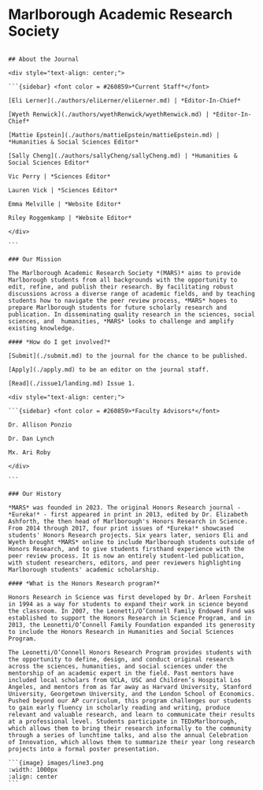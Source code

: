 # Marlborough Academic Research Society 

````{div} full-width

## About the Journal

<div style="text-align: center;"> 

```{sidebar} <font color = #260859>*Current Staff*</font>

[Eli Lerner](./authors/eliLerner/eliLerner.md) | *Editor-In-Chief*

[Wyeth Renwick](./authors/wyethRenwick/wyethRenwick.md) | *Editor-In-Chief*

[Mattie Epstein](./authors/mattieEpstein/mattieEpstein.md) | *Humanities & Social Sciences Editor*

[Sally Cheng](./authors/sallyCheng/sallyCheng.md) | *Humanities & Social Sciences Editor*

Vic Perry | *Sciences Editor*

Lauren Vick | *Sciences Editor*

Emma Melville | *Website Editor*

Riley Roggemkamp | *Website Editor*

</div>

```

### Our Mission

The Marlborough Academic Research Society *(MARS)* aims to provide Marlborough students from all backgrounds with the opportunity to edit, refine, and publish their research. By facilitating robust discussions across a diverse range of academic fields, and by teaching students how to navigate the peer review process, *MARS* hopes to prepare Marlborough students for future scholarly research and publication. In disseminating quality research in the sciences, social sciences, and  humanities, *MARS* looks to challenge and amplify existing knowledge.

#### *How do I get involved?*

[Submit](./submit.md) to the journal for the chance to be published.

[Apply](./apply.md) to be an editor on the journal staff.

[Read](./issue1/landing.md) Issue 1.

<div style="text-align: center;"> 

```{sidebar} <font color = #260859>*Faculty Advisors*</font>

Dr. Allison Ponzio 

Dr. Dan Lynch

Mx. Ari Roby

</div>

```

### Our History

*MARS* was founded in 2023. The original Honors Research journal - *Eureka!* - first appeared in print in 2013, edited by Dr. Elizabeth Ashforth, the then head of Marlborough's Honors Research in Science. From 2014 through 2017, four print issues of *Eureka!* showcased students' Honors Research projects. Six years later, seniors Eli and Wyeth brought *MARS* online to include Marlborough students outside of Honors Research, and to give students firsthand experience with the peer review process. It is now an entirely student-led publication, with student researchers, editors, and peer reviewers highlighting Marlborough students' academic scholarship.

#### *What is the Honors Research program?* 

Honors Research in Science was first developed by Dr. Arleen Forsheit in 1994 as a way for students to expand their work in science beyond the classroom. In 2007, the Leonetti/O’Connell Family Endowed Fund was established to support the Honors Research in Science Program, and in 2013, the Leonetti/O’Connell Family Foundation expanded its generosity to include the Honors Research in Humanities and Social Sciences Program. 

The Leonetti/O’Connell Honors Research Program provides students with the opportunity to define, design, and conduct original research across the sciences, humanities, and social sciences under the mentorship of an academic expert in the field. Past mentors have included local scholars from UCLA, USC and Children’s Hospital Los Angeles, and mentors from as far away as Harvard University, Stanford University, Georgetown University, and the London School of Economics. Pushed beyond our AP curriculum, this program challenges our students to gain early fluency in scholarly reading and writing, produce relevant and valuable research, and learn to communicate their results at a professional level. Students participate in TEDxMarlborough, which allows them to bring their research informally to the community through a series of lunchtime talks, and also the annual Celebration of Innovation, which allows them to summarize their year long research projects into a formal poster presentation. 

```{image} images/line3.png
:width: 1000px
:align: center
```

